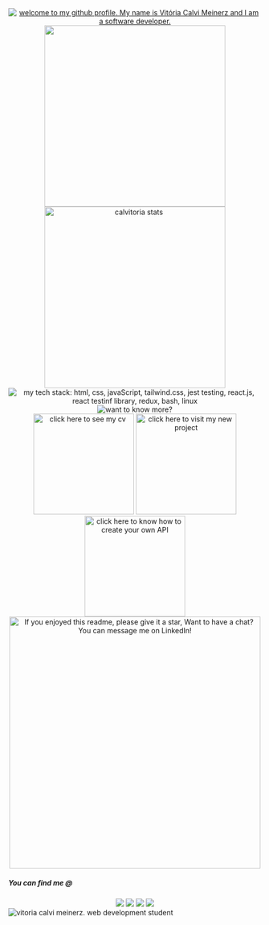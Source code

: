 
<div align="center">
 <a href="https://calvitoria.herokuapp.com/" >
 <img alt="welcome to my github profile. My name is Vitória Calvi Meinerz and I am a software developer." 
  src="https://user-images.githubusercontent.com/95686401/199352785-2a68893f-ca5f-4348-9b8d-ec20d1bd5d03.png" /></a>
</div>

<!-- profile inf -->
<div align="center">
<a href="https://github.com/calvitoria">
  <img align="center" width="360px" src="https://github-readme-stats.vercel.app/api?username=calvitoria&show_icons=true&title_color=af87ff&bg_color=22272e&icon_color=F86C91&hide_border=true&theme=material-palenight&include_all_commits=true&count_private=false" />
</a> 
  
<a href="https://github.com/calvitoria">
  <img align="center" width="360px" src="https://github-readme-stats.vercel.app/api/top-langs/?username=calvitoria&bg_color=22272e&icon_color=0ba2be&title_color=af87ff&hide_border=true&layout=compact&theme=material-palenight" alt="calvitoria stats" />
</a>  
</div>

  <!-- tech stack -->

 <div align="center">
  <img alt="my tech stack: html, css, javaScript, tailwind.css, jest testing, react.js, react testinf library, redux, bash, linux"        src="https://user-images.githubusercontent.com/95686401/181390973-122d1c51-bac1-4a5c-a424-141dbeb91327.svg" /> 
 </div>

  <!-- know more -->
 <div align="center">
  <img alt="want to know more?" src="https://user-images.githubusercontent.com/95686401/181391557-ce6d26be-67f7-4bd6-8430-7f117dde4507.svg" /> 
 </div>

 <div align="center">
  <a href="https://drive.google.com/file/d/1e-oG0Ugqz8TumUIz34J4ShYtVrWG7fLz/view?usp=sharing" target="_blank">
    <img width="200px" alt="click here to see my cv" src="https://user-images.githubusercontent.com/95686401/181391664-dc2a6d05-f937-4ef3-9754-21f4a280f8e3.svg"></a> 
    
  <a href="https://github.com/calvitoria/calvitoria-sound" target="_blank">
    <img width="200px" alt="click here to visit my new project" src="https://user-images.githubusercontent.com/95686401/181391776-5292e6f2-f2e7-4823-813e-437d42b777ce.svg"></a> 
    
  <a href="https://github.com/calvitoria/how-to-create-API" target="_blank">
   <img width="200px" alt="click here to know how to create your own API" src="https://user-images.githubusercontent.com/95686401/181392065-f06c90fb-2b76-4e01-b1ba-56b7755d65f2.svg"></a>  
 </div>
 
<div align="center">
  <img width="500px" alt="If you enjoyed this readme, please give it a star, Want to have a chat? You can message me on LinkedIn!" src="https://user-images.githubusercontent.com/95686401/181392989-a85570fb-9386-44c8-b131-58bcfaef68f1.svg" /> 
 </div>

  
  ##### You can find me @
    
<div align="center">
  <a href="https://www.instagram.com/calvitoria/" target="_blank"><img src="https://img.shields.io/badge/-Instagram-%23E4405F?style=for-the-badge&logo=instagram&logoColor=white" target="_blank"></a>
  <a href = "mailto:calvi.vitoria@gmail.com"><img src="https://img.shields.io/badge/-Gmail-%23333?style=for-the-badge&logo=gmail&logoColor=white" target="_blank"></a>
  <a href="https://www.linkedin.com/in/calvitoria/" target="_blank"><img src="https://img.shields.io/badge/-LinkedIn-0ba2be?style=for-the-badge&logo=linkedin&logoColor=white" target="_blank"></a> 
  </a>
  <a href="https://calvitoria.github.io/" target="_blank"><img src="https://img.shields.io/badge/-Portfolio-af87ff?style=for-the-badge&logo=Github&logoColor=ffffff&link=calvitoria.github.io"></a> 
</div>
  
<div>
   <img align="center" alt="vitoria calvi meinerz. web development student" src="https://user-images.githubusercontent.com/95686401/167903521-a8aa4497-8873-4690-8311-b9b63c72c8e4.png" />
</div>   
